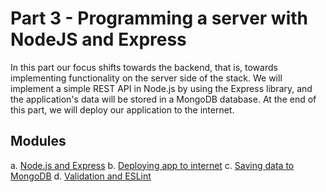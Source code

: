 # Part 3 - Programming a server with NodeJS and Express

In this part our focus shifts towards the backend, that is, towards implementing functionality on the server side of the stack. We will implement a simple REST API in Node.js by using the Express library, and the application's data will be stored in a MongoDB database. At the end of this part, we will deploy our application to the internet.

## Modules

a. [Node.js and Express](https://fullstackopen.com/en/part3/node_js_and_express)
b. [Deploying app to internet](https://fullstackopen.com/en/part3/deploying_app_to_internet)
c. [Saving data to MongoDB](https://fullstackopen.com/en/part3/saving_data_to_mongo_db)
d. [Validation and ESLint](https://fullstackopen.com/en/part3/validation_and_es_lint)
